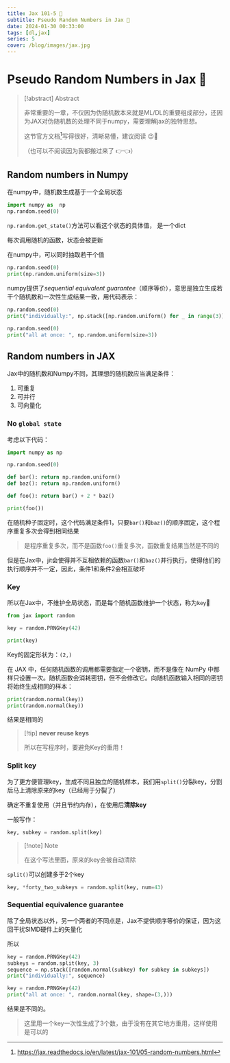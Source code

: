 ```yaml
---
title: Jax 101-5 🤞
subtitle: Pseudo Random Numbers in Jax 🔑
date: 2024-01-30 00:33:00
tags: [dl,jax]
series: 5
cover: /blog/images/jax.jpg
---
```


# Pseudo Random Numbers in Jax 🔑

> [!abstract] Abstract
>
> 非常重要的一章，不仅因为伪随机数本来就是ML/DL的重要组成部分，还因为JAX对伪随机数的处理不同于numpy，需要理解jax的独特思想。
>
> 这节官方文档[^1]写得很好，清晰易懂，建议阅读 😉📖
>
> （也可以不阅读因为我都搬过来了 👉👈）

## Random numbers in Numpy

在numpy中，随机数生成基于一个全局状态

```python
import numpy as  np
np.random.seed(0)
```

`np.random.get_state()`方法可以看这个状态的具体值， 是一个dict

每次调用随机的函数，状态会被更新



在numpy中，可以同时抽取若干个值

```python
np.random.seed(0)
print(np.random.uniform(size=3))
```

numpy提供了*sequential equivalent guarantee*（顺序等价），意思是独立生成若干个随机数和一次性生成结果一致，用代码表示：

```python
np.random.seed(0)
print("individually:", np.stack([np.random.uniform() for _ in range(3)]))

np.random.seed(0)
print("all at once: ", np.random.uniform(size=3))
```

##  Random numbers in JAX

Jax中的随机数和Numpy不同，其理想的随机数应当满足条件：

1. 可重复
2. 可并行
3. 可向量化

### No `global state`

考虑以下代码：

```python
import numpy as np

np.random.seed(0)

def bar(): return np.random.uniform()
def baz(): return np.random.uniform()

def foo(): return bar() + 2 * baz()

print(foo())
```

在随机种子固定时，这个代码满足条件1，只要`bar()`和`baz()`的顺序固定，这个程序重复多次会得到相同结果

> 是程序重复多次，而不是函数`foo()`重复多次，函数重复结果当然是不同的

但是在Jax中，jit会使得并不互相依赖的函数`bar()`和`baz()`并行执行，使得他们的执行顺序并不一定，因此，条件1和条件2会相互破坏

### Key

所以在Jax中，不维护全局状态，而是每个随机函数维护一个状态，称为`key`🔑

```python
from jax import random

key = random.PRNGKey(42)

print(key)
```

Key的固定形状为：`(2,)`

在 JAX 中，任何随机函数的调用都需要指定一个密钥，而不是像在 NumPy 中那样只设置一次。随机函数会消耗密钥，但不会修改它。向随机函数输入相同的密钥将始终生成相同的样本：

```python
print(random.normal(key))
print(random.normal(key))
```

结果是相同的

> [!tip] **never reuse keys** 
>
> 所以在写程序时，要避免Key的重用！

### Split key

为了更方便管理key，生成不同且独立的随机样本，我们用`split()`分裂key，分割后马上清除原来的key（已经用于分裂了）                     

确定不重复使用（并且节约内存），在使用后**清除key**

一般写作：

```python
key, subkey = random.split(key)
```

> [!note] Note
>
> 在这个写法里面，原来的key会被自动清除



`split()`可以创建多于2个key

```python
key, *forty_two_subkeys = random.split(key, num=43)
```

### Sequential equivalence guarantee 

除了全局状态以外，另一个两者的不同点是，Jax不提供顺序等价的保证，因为这回干扰SIMD硬件上的矢量化

所以

```python
key = random.PRNGKey(42)
subkeys = random.split(key, 3)
sequence = np.stack([random.normal(subkey) for subkey in subkeys])
print("individually:", sequence)

key = random.PRNGKey(42)
print("all at once: ", random.normal(key, shape=(3,)))
```

结果是不同的。

> 这里用一个key一次性生成了3个数，由于没有在其它地方重用，这样使用是可以的

[^1]: https://jax.readthedocs.io/en/latest/jax-101/05-random-numbers.html

